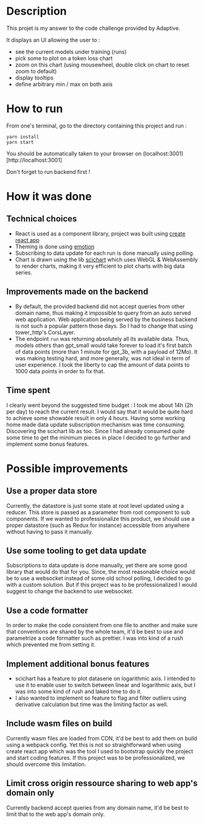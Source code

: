 # Description

This projet is my answer to the code challenge provided by Adaptive. 

It displays an UI allowing the user to : 
- see the current models under training (runs)
- pick some to plot on a token loss chart 
- zoom on this chart (using mousewheel, double click on chart to reset zoom to default)
- display tooltips 
- define arbitrary min / max on both axis 

# How to run 

From one's terminal, go to the directory containing this project and run : 
```
yarn install 
yarn start 
```

You should be automatically taken to your browser on (localhost:3001)[http://localhost:3001]

Don't forget to run backend first ! 

# How it was done

## Technical choices 

- React is used as a component library, project was built using [create react app](https://create-react-app.dev/)
- Theming is done using [emotion](https://emotion.sh/docs/introduction) 
- Subscribing to data update for each run is done manually using polling. 
- Chart is drawn using the lib [scichart](https://www.scichart.com/javascript-chart-features/) which uses WebGL & WebAssembly to render charts, making it very efficient to plot charts with big data series. 

## Improvements made on the backend

- By default, the provided backend did not accept queries from other domain name, thus making it impossible to query from an auto served web application. Web application being served by the business backend is not such a popular pattern those days. So I had to change that using tower_http's CorsLayer. 
- The endpoint `run` was returning absolutely all its available data. Thus, models others than gpt_small would take forever to load it's first batch of data points (more than 1 minute for gpt_3b, with a payload of 12Mo). It was making testing hard, and more generally, was not ideal in term of user experience. I took the liberty to cap the amount of data points to 1000 data points in order to fix that.

## Time spent 

I clearly went beyond the suggested time budget : I took me about 14h (2h per day) to reach the current result. I would say that it would be quite hard to achieve some showable result in only 4 hours. Having some working home made data update subscription mechanism was time consuming. Discovering the scichart lib as too. Since I had already consumed quite some time to get the minimum pieces in place I decided to go further and implement some bonus features.

# Possible improvements 

## Use a proper data store 

Currently, the datastore is just some state at root level updated using a reducer. This store is passed as a parameter from root component to sub components. If we wanted to professionalize this product, we should use a proper datastore (such as Redux for instance) accessible from anywhere without having to pass it manually. 

## Use some tooling to get data update

Subscriptions to data update is done manually, yet there are some good library that would do that for you. Since, the most reasonable choice would be to use a websocket instead of some old school polling, I decided to go with a custom solution. But if this project was to be professionalized I would suggest to change the backend to use websocket.

## Use a code formatter

In order to make the code consistent from one file to another and make sure that conventions are shared by the whole team, it'd be best to use and parametrize a code formatter such as prettier. I was into kind of a rush which prevented me from setting it.  

## Implement additional bonus features 

- scichart has a feature to plot dataserie on logarithmic axis. I intended to use it to enable user to switch between linear and logarithmic axis, but I was into some kind of rush and laked time to do it. 
- I also wanted to implement so feature to flag and filter outliers using derivative calculation but time was the limiting factor as well.

## Include wasm files on build

Currently wasm files are loaded from CDN, it'd be best to add them on build using a webpack config. Yet this is not so straightforward when using create react app which was the tool I used to bootstrap quickly the project and start coding features. If this project was to be professionalized, we should overcome this limitation. 

## Limit cross origin ressource sharing to web app's domain only

Currently backend accept queries from any domain name, it'd be best to limit that to the web app's domain only.

